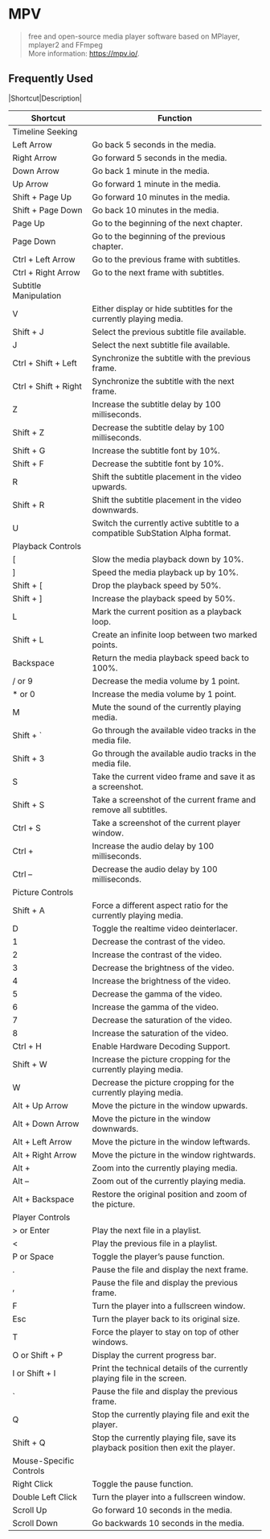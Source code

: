 # MPV

> free and open-source media player software based on MPlayer, mplayer2 and FFmpeg  
> More information: <https://mpv.io/>.

## Frequently Used
|Shortcut|Description|

| Shortcut                | Function                                                                          |
|-------------------------|-----------------------------------------------------------------------------------|
| Timeline Seeking        |
| Left Arrow              | Go back 5 seconds in the media.                                                   |
| Right Arrow             | Go forward 5 seconds in the media.                                                |
| Down Arrow              | Go back 1 minute in the media.                                                    |
| Up Arrow                | Go forward 1 minute in the media.                                                 |
| Shift + Page Up         | Go forward 10 minutes in the media.                                               |
| Shift + Page Down       | Go back 10 minutes in the media.                                                  |
| Page Up                 | Go to the beginning of the next chapter.                                          |
| Page Down               | Go to the beginning of the previous chapter.                                      |
| Ctrl + Left Arrow       | Go to the previous frame with subtitles.                                          |
| Ctrl + Right Arrow      | Go to the next frame with subtitles.                                              |
| Subtitle Manipulation   |
| V                       | Either display or hide subtitles for the currently playing media.                 |
| Shift + J               | Select the previous subtitle file available.                                      |
| J                       | Select the next subtitle file available.                                          |
| Ctrl + Shift + Left     | Synchronize the subtitle with the previous frame.                                 |
| Ctrl + Shift + Right    | Synchronize the subtitle with the next frame.                                     |
| Z                       | Increase the subtitle delay by 100 milliseconds.                                  |
| Shift + Z               | Decrease the subtitle delay by 100 milliseconds.                                  |
| Shift + G               | Increase the subtitle font by 10%.                                                |
| Shift + F               | Decrease the subtitle font by 10%.                                                |
| R                       | Shift the subtitle placement in the video upwards.                                |
| Shift + R               | Shift the subtitle placement in the video downwards.                              |
| U                       | Switch the currently active subtitle to a compatible SubStation Alpha format.     |
| Playback Controls       |
| [                       | Slow the media playback down by 10%.                                              |
| ]                       | Speed the media playback up by 10%.                                               |
| Shift + [               | Drop the playback speed by 50%.                                                   |
| Shift + ]               | Increase the playback speed by 50%.                                               |
| L                       | Mark the current position as a playback loop.                                     |
| Shift + L               | Create an infinite loop between two marked points.                                |
| Backspace               | Return the media playback speed back to 100%.                                     |
| / or 9                  | Decrease the media volume by 1 point.                                             |
| * or 0                  | Increase the media volume by 1 point.                                             |
| M                       | Mute the sound of the currently playing media.                                    |
| Shift + `               | Go through the available video tracks in the media file.                          |
| Shift + 3               | Go through the available audio tracks in the media file.                          |
| S                       | Take the current video frame and save it as a screenshot.                         |
| Shift + S               | Take a screenshot of the current frame and remove all subtitles.                  |
| Ctrl + S                | Take a screenshot of the current player window.                                   |
| Ctrl +                  | Increase the audio delay by 100 milliseconds.                                     |
| Ctrl &#8211;            | Decrease the audio delay by 100 milliseconds.                                     |
| Picture Controls        |
| Shift + A               | Force a different aspect ratio for the currently playing media.                   |
| D                       | Toggle the realtime video deinterlacer.                                           |
| 1                       | Decrease the contrast of the video.                                               |
| 2                       | Increase the contrast of the video.                                               |
| 3                       | Decrease the brightness of the video.                                             |
| 4                       | Increase the brightness of the video.                                             |
| 5                       | Decrease the gamma of the video.                                                  |
| 6                       | Increase the gamma of the video.                                                  |
| 7                       | Decrease the saturation of the video.                                             |
| 8                       | Increase the saturation of the video.                                             |
| Ctrl + H                | Enable Hardware Decoding Support.                                                 |
| Shift + W               | Increase the picture cropping for the currently playing media.                    |
| W                       | Decrease the picture cropping for the currently playing media.                    |
| Alt + Up Arrow          | Move the picture in the window upwards.                                           |
| Alt + Down Arrow        | Move the picture in the window downwards.                                         |
| Alt + Left Arrow        | Move the picture in the window leftwards.                                         |
| Alt + Right Arrow       | Move the picture in the window rightwards.                                        |
| Alt +                   | Zoom into the currently playing media.                                            |
| Alt &#8211;             | Zoom out of the currently playing media.                                          |
| Alt + Backspace         | Restore the original position and zoom of the picture.                            |
| Player Controls         |
| &gt; or Enter           | Play the next file in a playlist.                                                 |
| &lt;                    | Play the previous file in a playlist.                                             |
| P or Space              | Toggle the player&#8217;s pause function.                                         |
| .                       | Pause the file and display the next frame.                                        |
| ,                       | Pause the file and display the previous frame.                                    |
| F                       | Turn the player into a fullscreen window.                                         |
| Esc                     | Turn the player back to its original size.                                        |
| T                       | Force the player to stay on top of other windows.                                 |
| O or Shift + P          | Display the current progress bar.                                                 |
| I or Shift + I          | Print the technical details of the currently playing file in the screen.          |
| `                       | Pause the file and display the previous frame.                                    |
| Q                       | Stop the currently playing file and exit the player.                              |
| Shift + Q               | Stop the currently playing file, save its playback position then exit the player. |
| Mouse-Specific Controls |
| Right Click             | Toggle the pause function.                                                        |
| Double Left Click       | Turn the player into a fullscreen window.                                         |
| Scroll Up               | Go forward 10 seconds in the media.                                               |
| Scroll Down             | Go backwards 10 seconds in the media.                                             |

